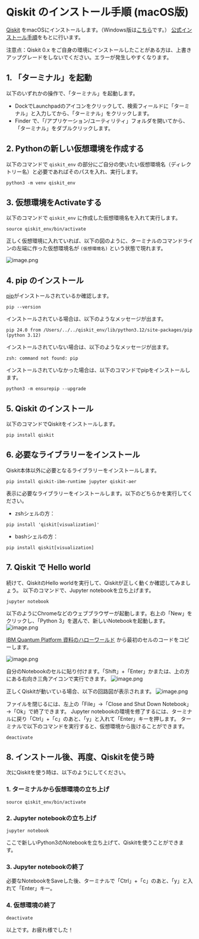 # Qiskit のインストール手順 (macOS版)
[Qiskit](https://www.ibm.com/quantum/qiskit) をmacOSにインストールします。（Windows版は[こちら](install_win.md)です。）
[公式インストール手順](https://quantum.cloud.ibm.com/docs/ja/guides/install-qiskit)をもとに行います。

注意点：Qiskit 0.x をご自身の環境にインストールしたことがある方は、上書きアップグレードをしないでください。エラーが発生しやすくなります。

## 1. 「ターミナル」を起動
以下のいずれかの操作で、「ターミナル」を起動します。
- DockでLaunchpadのアイコンをクリックして、検索フィールドに「ターミナル」と入力してから、「ターミナル」をクリックします。
- Finder で、「/アプリケーション/ユーティリティ」フォルダを開いてから、「ターミナル」をダブルクリックします。

## 2. Pythonの新しい仮想環境を作成する
以下のコマンドで `qiskit_env` の部分にご自分の使いたい仮想環境名（ディレクトリー名）と必要であればそのパスを入れ、実行します。

```
python3 -m venv qiskit_env
```

## 3. 仮想環境をActivateする
以下のコマンドで `qiskit_env` に作成した仮想環境名を入れて実行します。
```
source qiskit_env/bin/activate
```
正しく仮想環境に入れていれば、以下の図のように、ターミナルのコマンドラインの左端に作った仮想環境名が `(仮想環境名)` という状態で現れます。

![image.png](https://qiita-image-store.s3.ap-northeast-1.amazonaws.com/0/151117/7525a607-c6c4-7b82-98b9-4fa785aae442.png)

## 4. pip のインストール
[pip](https://pip.pypa.io/en/stable/installation/)がインストールされているか確認します。
```
pip --version
```
インストールされている場合は、以下のようなメッセージが出ます。

```pip 24.0 from /Users/../../qiskit_env/lib/python3.12/site-packages/pip (python 3.12)```

インストールされていない場合は、以下のようなメッセージが出ます。

```zsh: command not found: pip```

インストールされていなかった場合は、以下のコマンドでpipをインストールします。
```
python3 -m ensurepip --upgrade
```

## 5. Qiskit のインストール
以下のコマンドでQiskitをインストールします。
```
pip install qiskit
```
## 6. 必要なライブラリーをインストール
Qiskit本体以外に必要となるライブラリーをインストールします。
```
pip install qiskit-ibm-runtime jupyter qiskit-aer
```
表示に必要なライブラリーをインストールします。以下のどちらかを実行してください。
- zshシェルの方：
```
pip install 'qiskit[visualization]'
```
- bashシェルの方：
```
pip install qiskit[visualization]
```
## 7. Qiskit で Hello world
続けて、QiskitのHello worldを実行して、Qiskitが正しく動くか確認してみましょう。
以下のコマンドで、Jupyter notebookを立ち上げます。
```
jupyter notebook
```
以下のようにChromeなどのウェブブラウザーが起動します。右上の「New」をクリックし、「Python 3」を選んで、新しいNotebookを起動します。
![image.png](https://qiita-image-store.s3.ap-northeast-1.amazonaws.com/0/151117/57f9b06c-d797-67f4-44d8-d61946521602.png)

[IBM Quantum Platform 資料のハローワールド](https://quantum.cloud.ibm.com/docs/ja/tutorials/hello-world) から最初のセルのコードをコピーします。

![image.png](https://qiita-image-store.s3.ap-northeast-1.amazonaws.com/0/151117/f28ca8d6-99ac-e749-2fa6-daaaf1632445.png)

自分のNotebookのセルに貼り付けます。「Shift」+「Enter」かまたは、上の方にある右向き三角アイコンで実行できます。
![image.png](https://qiita-image-store.s3.ap-northeast-1.amazonaws.com/0/151117/7ceccdb1-66eb-80ee-3a35-d1dffbab177f.png)

正しくQiskitが動いている場合、以下の回路図が表示されます。
![image.png](https://qiita-image-store.s3.ap-northeast-1.amazonaws.com/0/151117/ff7df460-6907-9956-fb16-27f7c22a79df.png)

ファイルを閉じるには、左上の「File」→「Close and Shut Down Notebook」→「Ok」で終了できます。
Jupyter notebookの環境を修了するには、ターミナルに戻り「Ctrl」+「c」のあと、「y」と入れて「Enter」キーを押します。
ターミナルで以下のコマンドを実行すると、仮想環境から抜けることができます。
```
deactivate
```

## 8. インストール後、再度、Qiskitを使う時
次にQiskitを使う時は、以下のようにしてください。
### 1. ターミナルから仮想環境の立ち上げ
```
source qiskit_env/bin/activate
```
### 2. Jupyter notebookの立ち上げ
```
jupyter notebook
```
ここで新しいPython3のNotebookを立ち上げて、Qiskitを使うことができます。

### 3. Jupyter notebookの終了
必要なNotebookをSaveした後、ターミナルで「Ctrl」+「c」のあと、「y」と入れて「Enter」キー。
### 4. 仮想環境の終了
```
deactivate
```

以上です。お疲れ様でした！

